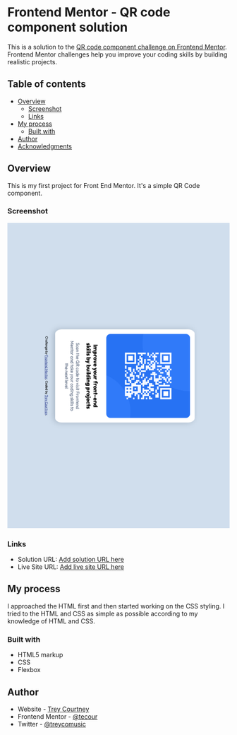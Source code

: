 # Frontend Mentor - QR code component solution

This is a solution to the [QR code component challenge on Frontend Mentor](https://www.frontendmentor.io/challenges/qr-code-component-iux_sIO_H). Frontend Mentor challenges help you improve your coding skills by building realistic projects. 

## Table of contents

- [Overview](#overview)
  - [Screenshot](#screenshot)
  - [Links](#links)
- [My process](#my-process)
  - [Built with](#built-with)
- [Author](#author)
- [Acknowledgments](#acknowledgments)

## Overview
This is my first project for Front End Mentor. It's a simple QR Code component.

### Screenshot

![screenshot](./qr_component.png)

### Links

- Solution URL: [Add solution URL here](https://your-solution-url.com)
- Live Site URL: [Add live site URL here](https://your-live-site-url.com)

## My process
I approached the HTML first and then started working on the CSS styling. I tried to the HTML and CSS as simple as possible according to my knowledge of HTML and CSS. 

### Built with

- HTML5 markup
- CSS 
- Flexbox

## Author

- Website - [Trey Courtney](https://www.your-site.com)
- Frontend Mentor - [@tecour](https://www.frontendmentor.io/profile/tecour)
- Twitter - [@treycomusic](https://www.twitter.com/treycomusic)

